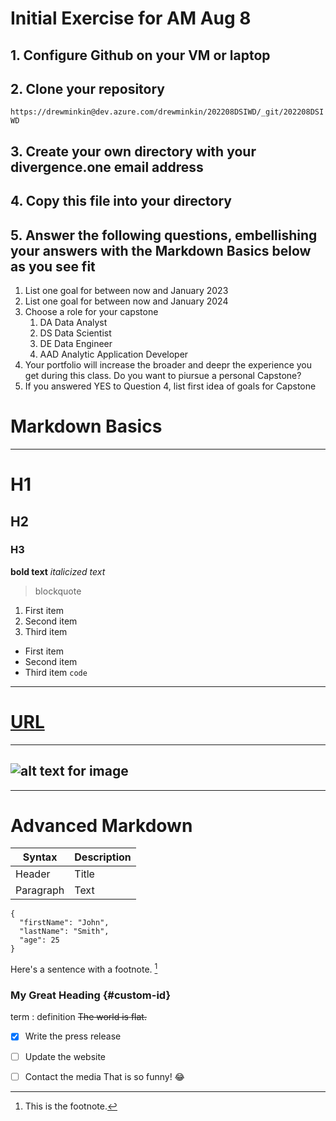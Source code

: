 # **Initial Exercise for AM Aug 8**

## 1. Configure Github on your VM or laptop
## 2. Clone your repository
`https://drewminkin@dev.azure.com/drewminkin/202208DSIWD/_git/202208DSIWD`
## 3. Create your own directory with your divergence.one email address
## 4. Copy this file into your directory
## 5. Answer the following questions, embellishing your answers with the **Markdown Basics** below as you see fit
1. List one goal for between now and January 2023
1. List one goal for between now and January 2024
1. Choose a role for your capstone
   1. DA Data Analyst
   1. DS Data Scientist
   1. DE Data Engineer
   1. AAD Analytic Application Developer
1. Your portfolio will increase the broader and deepr the experience you get during this class. Do you want to piursue a personal Capstone?
1. If you answered YES to Question 4, list first idea of goals for Capstone



# **Markdown Basics**
---
# H1
## H2
### H3
**bold text**
*italicized text*
> blockquote
1. First item
2. Second item
3. Third item
- First item
- Second item
- Third item
`code`
---
# [URL](https://www.example.com)
---
![alt text for image](image.jpg)
---
---
 

# Advanced  Markdown
| Syntax | Description |
| ----------- | ----------- |
| Header | Title |
| Paragraph | Text |
```
{
  "firstName": "John",
  "lastName": "Smith",
  "age": 25
}
```
Here's a sentence with a footnote. [^1]

[^1]: This is the footnote.
### My Great Heading {#custom-id}
term
: definition
~~The world is flat.~~
- [x] Write the press release
- [ ] Update the website
- [ ] Contact the media
That is so funny! :joy:

